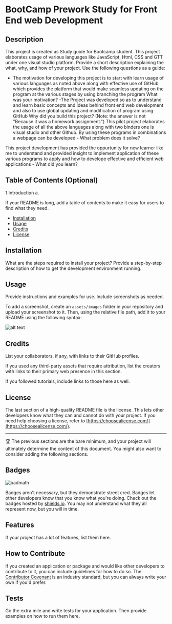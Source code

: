 # BootCamp  Prework Study for Front End web Development

## Description

This project is created as Study guide  for Bootcamp student. This project elaborates usage of various languages like JavaScript, Html, CSS and GTT under one visual studio platform.
Provide a short description explaining the what, why, and how of your project. Use the following questions as a guide:

-  The motivation for developing this project is to start with learn usage of various languages as noted above along with effective use of GitHub which provides the platform that would make seamless updating on the program at the various stages by using branching the program What was your motivation?
-The Project was developed so as to understand and learn basic concepts and ideas behind front end web development and also to use global updating and modification of program using GitHub Why did you build this project? (Note: the answer is not "Because it was a homework assignment.")
This pilot project elaborates  the usage of all the above languages along with two binders one is visual studio and other Github. By using these programs in combinations  a webpage can be developed - What problem does it solve?

This project development has provided the oppurtunity for new learner like me to understand and provided insight to  implement application of these various programs to apply and how to develope effective and efficient web applications - What did you learn?

## Table of Contents (Optional)
1.Introduction
a. 



If your README is long, add a table of contents to make it easy for users to find what they need.

- [Installation](#installation)
- [Usage](#usage)
- [Credits](#credits)
- [License](#license)

## Installation

What are the steps required to install your project? Provide a step-by-step description of how to get the development environment running.

## Usage

Provide instructions and examples for use. Include screenshots as needed.

To add a screenshot, create an `assets/images` folder in your repository and upload your screenshot to it. Then, using the relative file path, add it to your README using the following syntax:

![alt text](assets/images/screenshot.png)

## Credits

List your collaborators, if any, with links to their GitHub profiles.

If you used any third-party assets that require attribution, list the creators with links to their primary web presence in this section.

If you followed tutorials, include links to those here as well.

## License

The last section of a high-quality README file is the license. This lets other developers know what they can and cannot do with your project. If you need help choosing a license, refer to [https://choosealicense.com/](https://choosealicense.com/).

---

🏆 The previous sections are the bare minimum, and your project will ultimately determine the content of this document. You might also want to consider adding the following sections.

## Badges

![badmath](https://img.shields.io/github/languages/top/nielsenjared/badmath)

Badges aren't necessary, but they demonstrate street cred. Badges let other developers know that you know what you're doing. Check out the badges hosted by [shields.io](https://shields.io/). You may not understand what they all represent now, but you will in time.

## Features

If your project has a lot of features, list them here.

## How to Contribute

If you created an application or package and would like other developers to contribute to it, you can include guidelines for how to do so. The [Contributor Covenant](https://www.contributor-covenant.org/) is an industry standard, but you can always write your own if you'd prefer.

## Tests

Go the extra mile and write tests for your application. Then provide examples on how to run them here.
